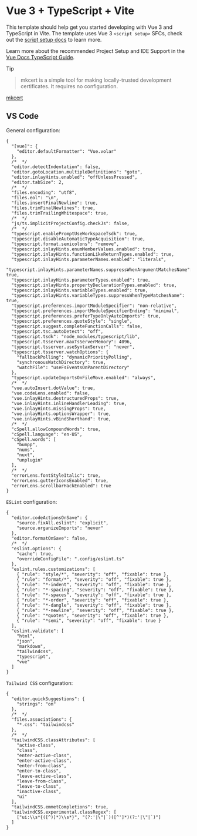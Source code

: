 # Vue 3 + TypeScript + Vite

This template should help get you started developing with Vue 3 and TypeScript in Vite. The template uses Vue 3 `<script setup>` SFCs, check out the [script setup docs](https://v3.vuejs.org/api/sfc-script-setup.html#sfc-script-setup) to learn more.

Learn more about the recommended Project Setup and IDE Support in the [Vue Docs TypeScript Guide](https://vuejs.org/guide/typescript/overview.html#project-setup).

> [!TIP]
>
> > mkcert is a simple tool for making locally-trusted development certificates. It requires no configuration.
>
> [mkcert](https://github.com/FiloSottile/mkcert)

## VS Code

General configuration:

```jsonc
{
  "[vue]": {
    "editor.defaultFormatter": "Vue.volar"
  },
  /*  */
  "editor.detectIndentation": false,
  "editor.gotoLocation.multipleDefinitions": "goto",
  "editor.inlayHints.enabled": "offUnlessPressed",
  "editor.tabSize": 2,
  /*  */
  "files.encoding": "utf8",
  "files.eol": "\n",
  "files.insertFinalNewline": true,
  "files.trimFinalNewlines": true,
  "files.trimTrailingWhitespace": true,
  /*  */
  "js/ts.implicitProjectConfig.checkJs": false,
  /*  */
  "typescript.enablePromptUseWorkspaceTsdk": true,
  "typescript.disableAutomaticTypeAcquisition": true,
  "typescript.format.semicolons": "remove",
  "typescript.inlayHints.enumMemberValues.enabled": true,
  "typescript.inlayHints.functionLikeReturnTypes.enabled": true,
  "typescript.inlayHints.parameterNames.enabled": "literals",
  "typescript.inlayHints.parameterNames.suppressWhenArgumentMatchesName": true,
  "typescript.inlayHints.parameterTypes.enabled": true,
  "typescript.inlayHints.propertyDeclarationTypes.enabled": true,
  "typescript.inlayHints.variableTypes.enabled": true,
  "typescript.inlayHints.variableTypes.suppressWhenTypeMatchesName": true,
  "typescript.preferences.importModuleSpecifier": "non-relative",
  "typescript.preferences.importModuleSpecifierEnding": "minimal",
  "typescript.preferences.preferTypeOnlyAutoImports": true,
  "typescript.preferences.quoteStyle": "single",
  "typescript.suggest.completeFunctionCalls": false,
  "typescript.tsc.autoDetect": "off",
  "typescript.tsdk": "node_modules/typescript/lib",
  "typescript.tsserver.maxTsServerMemory": 4096,
  "typescript.tsserver.useSyntaxServer": "never",
  "typescript.tsserver.watchOptions": {
    "fallbackPolling": "dynamicPriorityPolling",
    "synchronousWatchDirectory": true,
    "watchFile": "useFsEventsOnParentDirectory"
  },
  "typescript.updateImportsOnFileMove.enabled": "always",
  /*  */
  "vue.autoInsert.dotValue": true,
  "vue.codeLens.enabled": false,
  "vue.inlayHints.destructuredProps": true,
  "vue.inlayHints.inlineHandlerLeading": true,
  "vue.inlayHints.missingProps": true,
  "vue.inlayHints.optionsWrapper": true,
  "vue.inlayHints.vBindShorthand": true,
  /*  */
  "cSpell.allowCompoundWords": true,
  "cSpell.language": "en-US",
  "cSpell.words": [
    "bumpp",
    "nums",
    "nuxt",
    "unplugin"
  ],
  /*  */
  "errorLens.fontStyleItalic": true,
  "errorLens.gutterIconsEnabled": true,
  "errorLens.scrollbarHackEnabled": true
}
```

`ESLint` configuration:

```jsonc
{
  "editor.codeActionsOnSave": {
    "source.fixAll.eslint": "explicit",
    "source.organizeImports": "never"
  },
  "editor.formatOnSave": false,
  /*  */
  "eslint.options": {
    "cache": true,
    "overrideConfigFile": ".config/eslint.ts"
  },
  "eslint.rules.customizations": [
    { "rule": "style/*", "severity": "off", "fixable": true },
    { "rule": "format/*", "severity": "off", "fixable": true },
    { "rule": "*-indent", "severity": "off", "fixable": true },
    { "rule": "*-spacing", "severity": "off", "fixable": true },
    { "rule": "*-spaces", "severity": "off", "fixable": true },
    { "rule": "*-order", "severity": "off", "fixable": true },
    { "rule": "*-dangle", "severity": "off", "fixable": true },
    { "rule": "*-newline", "severity": "off", "fixable": true },
    { "rule": "*quotes", "severity": "off", "fixable": true },
    { "rule": "*semi", "severity": "off", "fixable": true }
  ],
  "eslint.validate": [
    "html",
    "json",
    "markdown",
    "tailwindcss",
    "typescript",
    "vue"
  ]
}
```

`Tailwind CSS` configuration:

```jsonc
{
  "editor.quickSuggestions": {
    "strings": "on"
  },
  /*  */
  "files.associations": {
    "*.css": "tailwindcss"
  },
  /*  */
  "tailwindCSS.classAttributes": [
    "active-class",
    "class",
    "enter-active-class",
    "enter-active-class",
    "enter-from-class",
    "enter-to-class",
    "leave-active-class",
    "leave-from-class",
    "leave-to-class",
    "inactive-class",
    "ui"
  ],
  "tailwindCSS.emmetCompletions": true,
  "tailwindCSS.experimental.classRegex": [
    ["ui:\\s*{([^)]*)\\s*}", "(?:'|\"|`)([^']*)(?:'|\"|`)"]
  ]
}
```
